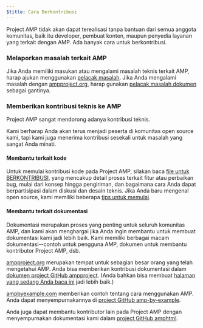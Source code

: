 ```yaml
---
$title: Cara Berkontribusi
---
```


Project AMP tidak akan dapat terealisasi tanpa bantuan dari semua anggota komunitas, baik itu developer, pembuat konten, maupun penyedia layanan yang terkait dengan AMP. Ada banyak cara untuk berkontribusi.

### Melaporkan masalah terkait AMP

 Jika Anda memiliki masukan atau mengalami masalah teknis terkait AMP, harap ajukan menggunakan [pelacak masalah](https://github.com/ampproject/amphtml/issues). Jika Anda mengalami masalah dengan [ampproject.org](https://ampproject.org), harap gunakan [pelacak masalah dokumen](https://github.com/ampproject/docs/issues) sebagai gantinya.

### Memberikan kontribusi teknis ke AMP

Project AMP sangat mendorong adanya kontribusi teknis.

Kami berharap Anda akan terus menjadi peserta di komunitas open source kami, tapi kami juga menerima kontribusi sesekali untuk masalah yang sangat Anda minati.

#### Membantu terkait kode

 Untuk memulai kontribusi kode pada Project AMP, silakan baca [file untuk BERKONTRIBUSI](https://github.com/ampproject/amphtml/blob/master/CONTRIBUTING.md), yang mencakup detail proses terkait fitur atau perbaikan bug, mulai dari konsep hingga pengiriman, dan bagaimana cara Anda dapat berpartisipasi dalam diskusi dan desain teknis. Jika Anda baru mengenal open source, kami memiliki beberapa [tips untuk memulai](https://github.com/ampproject/amphtml/blob/master/CONTRIBUTING.md#contributing-code).

#### Membantu terkait dokumentasi

Dokumentasi merupakan proses yang penting untuk seluruh komunitas AMP, dan kami akan menghargai jika Anda ingin membantu untuk membuat dokumentasi kami jadi lebih baik. Kami memiliki berbagai macam dokumentasi--contoh untuk pengguna AMP, dokumen untuk membantu kontributor Project AMP, dsb.

[ampproject.org](https://ampproject.org)  merupakan tempat untuk sebagian besar orang yang telah mengetahui AMP. Anda bisa memberikan kontribusi dokumentasi dalam [dokumen project GitHub ampproject](https://github.com/ampproject/docs). (Anda bahkan bisa membuat [halaman yang sedang Anda baca ini](https://github.com/ampproject/docs/blob/master/content/docs/contribute/contribute.md) jadi lebih baik.)

[ampbyexample.com](https://ampbyexample.com) memberikan contoh tentang cara menggunakan AMP. Anda dapat menyempurnakannya di [project GitHub amp-by-example](https://github.com/ampproject/amp-by-example/).

 Anda juga dapat membantu kontributor lain pada Project AMP dengan menyempurnakan dokumentasi kami dalam [project GitHub amphtml](https://github.com/ampproject/amphtml).


